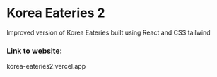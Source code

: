 # Korea Eateries 2

Improved version of Korea Eateries built using React and CSS tailwind

### Link to website:

<a target="_blank" link="korea-eateries2.vercel.app">korea-eateries2.vercel.app</a>
